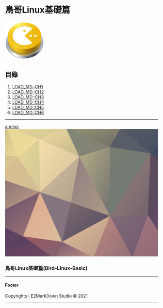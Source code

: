 # 鳥哥Linux基礎篇
![site-logo](images/site-logo.png)

## 目錄
1. [LOAD_MD::CH1](bird-linux-ch1.md)
2. [LOAD_MD::CH2](bird-linux-ch2.md)
3. [LOAD_MD::CH3](bird-linux-ch3.md)
4. [LOAD_MD::CH4](bird-linux-ch4.md)
5. [LOAD_MD::CH5](bird-linux-ch5.md)
6. [LOAD_MD::CH6](bird-linux-ch6.md)
-----

[anchor](Bird-Linux-Basic)
![banner](images/1.jpg)
### 鳥哥Linux基礎篇(Bird-Linux-Basic)


<span class="hr"></span>

-----

#### Footer
Copyrights | EZMarkDown Studio &copy; 2021

-----

<span class="d-block mt-5"></span>
